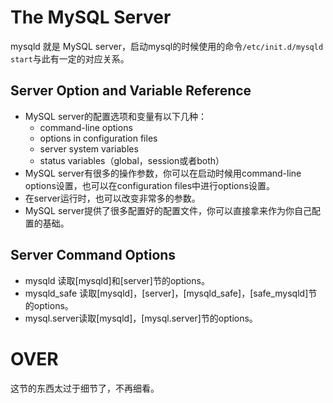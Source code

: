 # The MySQL Server

mysqld 就是 MySQL server，启动mysql的时候使用的命令`/etc/init.d/mysqld start`与此有一定的对应关系。

## Server Option and Variable Reference

  * MySQL server的配置选项和变量有以下几种： 
    * command-line options 
    * options in configuration files 
    * server system variables 
    * status variables（global，session或者both） 
  * MySQL server有很多的操作参数，你可以在启动时候用command-line options设置，也可以在configuration files中进行options设置。 
  * 在server运行时，也可以改变非常多的参数。 
  * MySQL server提供了很多配置好的配置文件，你可以直接拿来作为你自己配置的基础。 

## Server Command Options

  * mysqld 读取[mysqld]和[server]节的options。 
  * mysqld_safe 读取[mysqld]，[server]，[mysqld_safe]，[safe_mysqld]节的options。 
  * mysql.server读取[mysqld]，[mysql.server]节的options。 

# OVER

这节的东西太过于细节了，不再细看。

